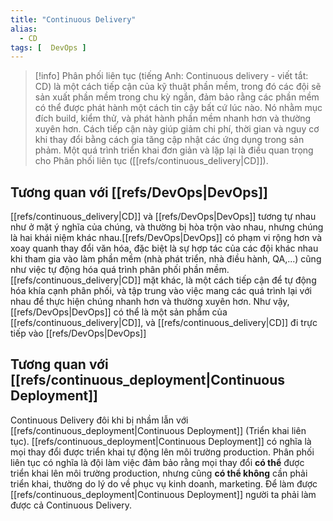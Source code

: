 ```yaml
---
title: "Continuous Delivery"
alias:
  - CD
tags: [  DevOps ]
---
```


> [!info]
> Phân phối liên tục (tiếng Anh: Continuous delivery - viết tắt: CD) là một cách tiếp cận của kỹ thuật phần mềm, trong
> đó các đội sẽ sản xuất phần mềm trong chu kỳ ngắn, đảm bảo rằng các phần mềm có thể được phát hành một cách tin cậy
> bất
> cứ lúc nào. Nó nhằm mục đích build, kiểm thử, và phát hành phần mềm nhanh hơn và thường xuyên hơn. Cách tiếp cận này
> giúp giảm chi phí, thời gian và nguy cơ khi thay đổi bằng cách gia tăng cập nhật các ứng dụng trong sản phảm. Một quá
> trình triển khai đơn giản và lặp lại là điều quan trọng cho Phân phối liên tục ([[refs/continuous_delivery|CD]]).

## Tương quan với [[refs/DevOps|DevOps]]

[[refs/continuous_delivery|CD]] và [[refs/DevOps|DevOps]] tương tự nhau như ở mặt ý nghĩa của chúng, và thường bị hòa trộn vào nhau,
nhưng chúng là hai khái niệm
khác nhau.[[refs/DevOps|DevOps]] có phạm vi rộng hơn và xoay quanh thay đổi văn hóa, đặc biệt là sự hợp tác của các đội
khác nhau
khi tham gia vào làm phần mềm (nhà phát triển, nhà điều hành, QA,...) cũng như việc tự động hóa quá trình phân phối phần
mềm.[[refs/continuous_delivery|CD]] mặt khác, là một cách tiếp cận để tự động hóa khía cạnh phân phối, và tập trung vào việc mang các quá
trình
lại với nhau để thực hiện chúng nhanh hơn và thường xuyên hơn. Như vậy, [[refs/DevOps|DevOps]] có thể là một sản phẩm
của [[refs/continuous_delivery|CD]], và [[refs/continuous_delivery|CD]]
đi trực tiếp vào [[refs/DevOps|DevOps]]

## Tương quan với [[refs/continuous_deployment|Continuous Deployment]]

Continuous Delivery đôi khi bị nhầm lẫn với [[refs/continuous_deployment|Continuous Deployment]] (Triển khai liên tục). [[refs/continuous_deployment|Continuous Deployment]] có nghĩa là
mọi thay đổi được triển khai tự động lên môi trường production. Phân phối liên tục có nghĩa là đội làm việc đảm bảo rằng
mọi thay đổi **có thể** được triển khai lên môi trường production, nhưng cũng **có thể không** cần phải triển khai, thường do lý
do về phục vụ kinh doanh, marketing. Để làm được [[refs/continuous_deployment|Continuous Deployment]] người ta phải làm được cả Continuous Delivery.
